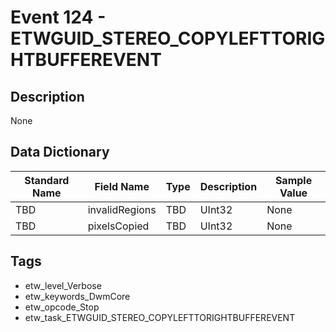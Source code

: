 # Event 124 - ETWGUID_STEREO_COPYLEFTTORIGHTBUFFEREVENT

## Description
None

## Data Dictionary
|Standard Name|Field Name|Type|Description|Sample Value|
|---|---|---|---|---|
|TBD|invalidRegions|TBD|UInt32|None|None|
|TBD|pixelsCopied|TBD|UInt32|None|None|

## Tags
* etw_level_Verbose
* etw_keywords_DwmCore
* etw_opcode_Stop
* etw_task_ETWGUID_STEREO_COPYLEFTTORIGHTBUFFEREVENT